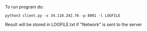 To run program do:

    python3 client.py -s 34.118.242.76 -p 8001 -l LOGFILE

Result will be stored in LOGFILE.txt if "Network" is sent to the server
